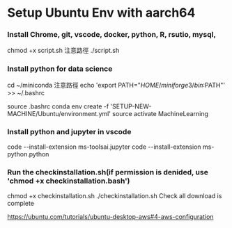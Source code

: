#
# Setup Ubuntu Env with aarch64 
### Install Chrome, git, vscode, docker, python, R, rsutio, mysql, 
chmod +x script.sh
注意路徑
./script.sh
### Install python for data science
cd ~/miniconda
注意路徑
echo 'export PATH="$HOME/miniforge3/bin:$PATH"' >> ~/.bashrc

source .bashrc
conda env create -f 'SETUP-NEW-MACHINE/Ubuntu/environment.yml'
source activate MachineLearning

### Install python and jupyter in vscode
code --install-extension ms-toolsai.jupyter
code --install-extension ms-python.python

### Run the checkinstallation.sh(if permission is denided, use 'chmod +x checkinstallation.bash')
chmod +x checkinstallation.sh
./checkinstallation.sh
Check all download is complete


https://ubuntu.com/tutorials/ubuntu-desktop-aws#4-aws-configuration